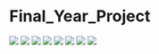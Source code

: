 # Final_Year_Project
![](https://user-images.githubusercontent.com/49112359/130444407-3d72f03a-e43d-46dd-b8f5-a9b8d0fde7ae.png)
![](https://user-images.githubusercontent.com/49112359/130358741-47d038b8-da20-4758-94c3-6b76d61a734e.jpeg)
![](https://user-images.githubusercontent.com/49112359/130358735-8d210f6f-e5ba-4d9b-b30e-3be246aed235.jpeg)
![](https://user-images.githubusercontent.com/49112359/130358739-7f3f913b-2c86-4b1c-ada3-bbfb688d98d7.jpeg)
![](https://user-images.githubusercontent.com/49112359/130358742-de7670d4-845a-4d09-a4fd-a2c5e630aad7.jpeg)
![](https://user-images.githubusercontent.com/49112359/130358744-25bccbc2-a033-4179-9123-cbf49e256cc0.jpeg)
![](https://user-images.githubusercontent.com/49112359/130358745-566baa32-f08e-4a23-9244-8e5bf569d260.jpeg)
![](https://user-images.githubusercontent.com/49112359/130358746-762a4359-16cd-4163-ace4-47648a9b8e16.jpeg)

